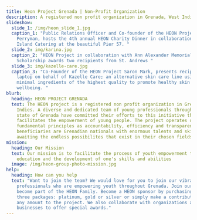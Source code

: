 ```yaml
---
title: Heon Project Grenada | Non-Profit Organization
description: A registered non profit organization in Grenada, West Indies
slideshow:
  slide_1: /img/heon_slide_1.jpg
  caption_1: "Public Relations Officer and Co-founder of the HEON Project; Carlene
    Perryman, hosts the 4th annual HEON Charity Dinner in collaboration with
    Island Catering at the beautiful Pier 57. "
  slide_2: img/karina.jpg
  caption_2: "HEON Project in collaboration with Ann Alexander Memorial
    Scholarship awards two recipients from St. Andrews "
  slide_3: img/kazelle-care.jpg
  caption_3: "Co-Founder of the HEON Project Saron Mark, presents recipient with a
    laptop on behalf of Kazelle Care; an alternative skin care line using
    minimal ingredients of the highest quality to promote healthy skin and
    wellbeing. "
blurb:
  heading: HEON PROJECT GRENADA
  text: The HEON project is a registered non profit organization in Grenada, West
    Indies. A diverse and dedicated team of young professionals throughout the
    state of Grenada have committed their efforts to this initiative that
    facilitates the empowerment of young people. The project operates on
    fundamental principles as accountability, efficiency and transparency. Our
    beneficiaries are Grenadian nationals with enormous talents and skills
    awaiting the endless possibilites that exist in their chosen fields.
mission:
  heading: Our Mission
  text: Our mission is to facilitate the process of youth empowerment through
    education and the development of one's skills and abilities
  image: /img/heon-group-photo-mission.jpg
help:
  heading: How can you help
  text: "Want to join the team? We would love for you to join our vibrant team of
    professionals who are empowering youth throughout Grenada. Join our team and
    become part of the HEON Family. Become a HEON sponsor by purchasing one of
    three packages: platinum, gold or silver or simply make a contribution of
    any amount to the project. We also collaborate with organizations and
    businesses to offer special awards."
---
```

